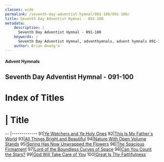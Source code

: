 ```yaml
---
classes: wide
permalink: /seventh-day-adventist-hymnal/001-100/091-100/
title: Seventh Day Adventist Hymnal - 091-100
metadata:
    description: |
      Seventh Day Adventist Hymnal - 091-100
    keywords: |
      Seventh Day Adventist Hymnal, adventhymnals, advent hymnals 091-100
    author: Brian Onang'o
---
```


#### Advent Hymnals
## Seventh Day Adventist Hymnal - 091-100

# Index of Titles
# | Title                        
-- |-------------
91|[Ye Watchers and Ye Holy Ones](/seventh-day-adventist-hymnal/001-100/091-100/Ye-Watchers-and-Ye-Holy-Ones)
92|[This Is My Father\`s World](/seventh-day-adventist-hymnal/001-100/091-100/This-Is-My-Father`s-World)
93|[All Things Bright and Beautiful](/seventh-day-adventist-hymnal/001-100/091-100/All-Things-Bright-and-Beautiful)
94|[Nature With Open Volume Stands](/seventh-day-adventist-hymnal/001-100/091-100/Nature-With-Open-Volume-Stands)
95|[Spring Has Now Unwrapped the Flowers](/seventh-day-adventist-hymnal/001-100/091-100/Spring-Has-Now-Unwrapped-the-Flowers)
96|[The Spacious Firmament](/seventh-day-adventist-hymnal/001-100/091-100/The-Spacious-Firmament)
97|[Lord of the Boundless Curves of Space](/seventh-day-adventist-hymnal/001-100/091-100/Lord-of-the-Boundless-Curves-of-Space)
98|[Can You Count the Stars?](/seventh-day-adventist-hymnal/001-100/091-100/Can-You-Count-the-Stars?)
99|[God Will Take Care of You](/seventh-day-adventist-hymnal/001-100/091-100/God-Will-Take-Care-of-You)
100|[Great Is Thy Faithfulness](/seventh-day-adventist-hymnal/001-100/091-100/Great-Is-Thy-Faithfulness)